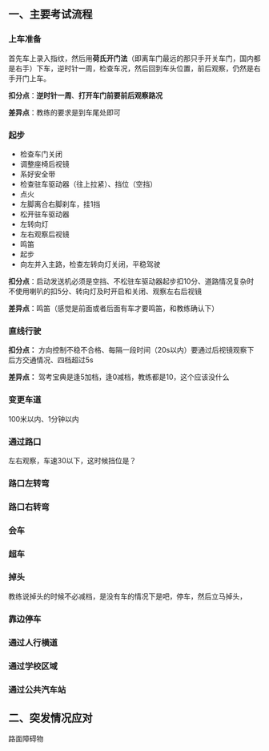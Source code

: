 ## 一、主要考试流程

### 上车准备

首先车上录入指纹，然后用**荷氏开门法**（即离车门最远的那只手开关车门，国内都是右手）下车，逆时针一周，检查车况，然后回到车头位置，前后观察，仍然是右手开门上车。



**扣分点**：**逆时针一周**、**打开车门前要前后观察路况**

**差异点**：教练的要求是到车尾处即可

### 起步

- 检查车门关闭
- 调整座椅后视镜
- 系好安全带
- 检查驻车驱动器（往上拉紧）、挡位（空挡）
- 点火
- 左脚离合右脚刹车，挂1挡
- 松开驻车驱动器
- 左转向灯
- 左右观察后视镜
- 鸣笛
- 起步
- 向左并入主路，检查左转向灯关闭，平稳驾驶



**扣分点**：启动发送机必须是空挡、不松驻车驱动器起步扣10分、道路情况复杂时不使用喇叭的扣5分、转向灯及时开启和关闭、观察左右后视镜

**差异点**：鸣笛（感觉是前面或者后面有车才要鸣笛，和教练确认下）



### 直线行驶



**扣分点：** 方向控制不稳不合格、每隔一段时间（20s以内）要通过后视镜观察下后方交通情况、四档超过5s

**差异点：** 驾考宝典是逢5加档，逢0减档，教练都是10，这个应该没什么

### 变更车道

100米以内、1分钟以内

### 通过路口

左右观察，车速30以下，这时候挡位是？

### 路口左转弯

### 路口右转弯

### 会车

### 超车

### 掉头

教练说掉头的时候不必减档，是没有车的情况下是吧，停车，然后立马掉头，

### 靠边停车

### 通过人行横道

### 通过学校区域

### 通过公共汽车站

## 二、突发情况应对

路面障碍物

